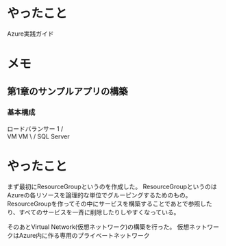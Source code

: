 # やったこと
Azure実践ガイド

# メモ
## 第1章のサンプルアプリの構築

###  基本構成
ロードバランサー 1 
         /    \
    VM     VM
         \     /
   SQL Server

# やったこと
まず最初にResourceGroupというのを作成した。
ResourceGroupというのはAzureの各リソースを論理的な単位でグルーピングするためのもの。
ResourceGroupを作ってその中にサービスを構築することであとで参照したり、すべてのサービスを一斉に削除したりしやすくなっている。

そのあとVirtual Network(仮想ネットワーク)の構築を行った。
仮想ネットワークはAzure内に作る専用のプライベートネットワーク
